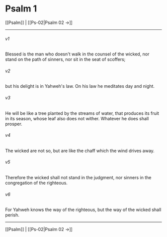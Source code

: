 # Psalm 1

[[Psalm]] | [[Ps-02|Psalm 02 →]]
***



###### v1 
Blessed is the man who doesn't walk in the counsel of the wicked, nor stand on the path of sinners, nor sit in the seat of scoffers; 

###### v2 
but his delight is in Yahweh's law. On his law he meditates day and night. 

###### v3 
He will be like a tree planted by the streams of water, that produces its fruit in its season, whose leaf also does not wither. Whatever he does shall prosper. 

###### v4 
The wicked are not so, but are like the chaff which the wind drives away. 

###### v5 
Therefore the wicked shall not stand in the judgment, nor sinners in the congregation of the righteous. 

###### v6 
For Yahweh knows the way of the righteous, but the way of the wicked shall perish.

***
[[Psalm]] | [[Ps-02|Psalm 02 →]]
